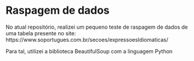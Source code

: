 <h1>Raspagem de dados</h1>

<p>No atual repositório, realizei um pequeno teste de raspagem de dados de uma tabela presente no site: https://www.soportugues.com.br/secoes/expressoesIdiomaticas/</p>
<p>Para tal, utilizei a biblioteca BeautifulSoup com a linguagem Python</p>
